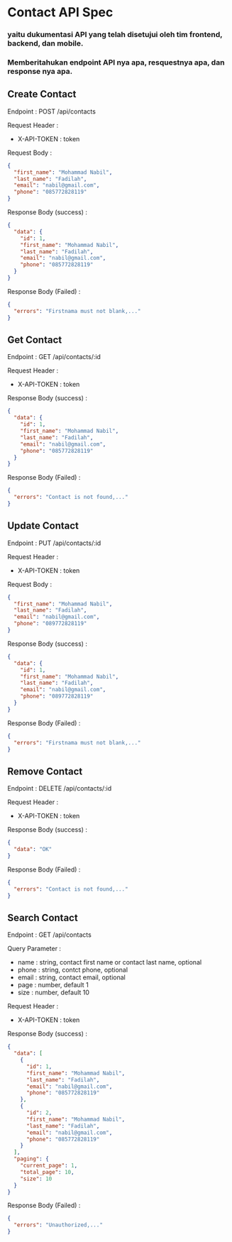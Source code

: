 # Contact API Spec

### yaitu dukumentasi API yang telah disetujui oleh tim frontend, backend, dan mobile.

### Memberitahukan endpoint API nya apa, resquestnya apa, dan response nya apa.

## Create Contact

Endpoint : POST /api/contacts

Request Header :

- X-API-TOKEN : token

Request Body :

```json
{
  "first_name": "Mohammad Nabil",
  "last_name": "Fadilah",
  "email": "nabil@gmail.com",
  "phone": "085772828119"
}
```

Response Body (success) :

```json
{
  "data": {
    "id": 1,
    "first_name": "Mohammad Nabil",
    "last_name": "Fadilah",
    "email": "nabil@gmail.com",
    "phone": "085772828119"
  }
}
```

Response Body (Failed) :

```json
{
  "errors": "Firstnama must not blank,..."
}
```

## Get Contact

Endpoint : GET /api/contacts/:id

Request Header :

- X-API-TOKEN : token

Response Body (success) :

```json
{
  "data": {
    "id": 1,
    "first_name": "Mohammad Nabil",
    "last_name": "Fadilah",
    "email": "nabil@gmail.com",
    "phone": "085772828119"
  }
}
```

Response Body (Failed) :

```json
{
  "errors": "Contact is not found,..."
}
```

## Update Contact

Endpoint : PUT /api/contacts/:id

Request Header :

- X-API-TOKEN : token

Request Body :

```json
{
  "first_name": "Mohammad Nabil",
  "last_name": "Fadilah",
  "email": "nabil@gmail.com",
  "phone": "089772828119"
}
```

Response Body (success) :

```json
{
  "data": {
    "id": 1,
    "first_name": "Mohammad Nabil",
    "last_name": "Fadilah",
    "email": "nabil@gmail.com",
    "phone": "089772828119"
  }
}
```

Response Body (Failed) :

```json
{
  "errors": "Firstnama must not blank,..."
}
```

## Remove Contact

Endpoint : DELETE /api/contacts/:id

Request Header :

- X-API-TOKEN : token

Response Body (success) :

```json
{
  "data": "OK"
}
```

Response Body (Failed) :

```json
{
  "errors": "Contact is not found,..."
}
```

## Search Contact

Endpoint : GET /api/contacts

Query Parameter :

- name : string, contact first name or contact last name, optional
- phone : string, contct phone, optional
- email : string, contact email, optional
- page : number, default 1
- size : number, default 10

Request Header :

- X-API-TOKEN : token

Response Body (success) :

```json
{
  "data": [
    {
      "id": 1,
      "first_name": "Mohammad Nabil",
      "last_name": "Fadilah",
      "email": "nabil@gmail.com",
      "phone": "085772828119"
    },
    {
      "id": 2,
      "first_name": "Mohammad Nabil",
      "last_name": "Fadilah",
      "email": "nabil@gmail.com",
      "phone": "085772828119"
    }
  ],
  "paging": {
    "current_page": 1,
    "total_page": 10,
    "size": 10
  }
}
```

Response Body (Failed) :

```json
{
  "errors": "Unauthorized,..."
}
```
